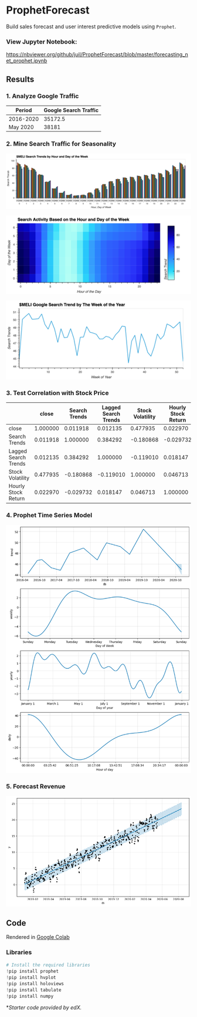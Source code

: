 # ProphetForecast

Build sales forecast and user interest predictive models using `Prophet`.

### View Jupyter Notebook:

https://nbviewer.org/github/juil/ProphetForecast/blob/master/forecasting_net_prophet.ipynb

## Results

### 1. Analyze Google Traffic

| Period    	| Google Search Traffic 	|
|-----------	|-----------------------	|
| 2016-2020 	| 35172.5               	|
| May 2020  	| 38181                 	|

### 2. Mine Search Traffic for Seasonality

![Bar Graph - Hour of Day & Day of Week](./img/searchby_hour_day.png)

![Heatmap - Hour of Day & Day of Week](./img/searchby_hour_day-heatmap.png)

![Search Trend by the Week of the Year](./img/searchby_week.png)
### 3. Test Correlation with Stock Price

|                      	| close    	| Search Trends 	| Lagged Search Trends 	| Stock Volatility 	| Hourly Stock Return 	|
|----------------------	|----------	|---------------	|----------------------	|------------------	|---------------------	|
| close                	| 1.000000 	| 0.011918      	| 0.012135             	| 0.477935         	| 0.022970            	|
| Search Trends        	| 0.011918 	| 1.000000      	| 0.384292             	| -0.180868        	| -0.029732           	|
| Lagged Search Trends 	| 0.012135 	| 0.384292      	| 1.000000             	| -0.119010        	| 0.018147            	|
| Stock Volatility     	| 0.477935 	| -0.180868     	| -0.119010            	| 1.000000         	| 0.046713            	|
| Hourly Stock Return  	| 0.022970 	| -0.029732     	| 0.018147             	| 0.046713         	| 1.000000            	|

### 4. Prophet Time Series Model

![Prophet Time Series Model](./img/prophet-timeseries.png)

### 5. Forecast Revenue

![Revenue Forecast](./img/forecast-revenue.png)

## Code

Rendered in [Google Colab](https://colab.research.google.com/github/juil/ProphetForecast/blob/master/forecasting_net_prophet.ipynb)

### Libraries

```py
# Install the required libraries
!pip install prophet
!pip install hvplot
!pip install holoviews
!pip install tabulate
!pip install numpy
```

**Starter code provided by edX.*